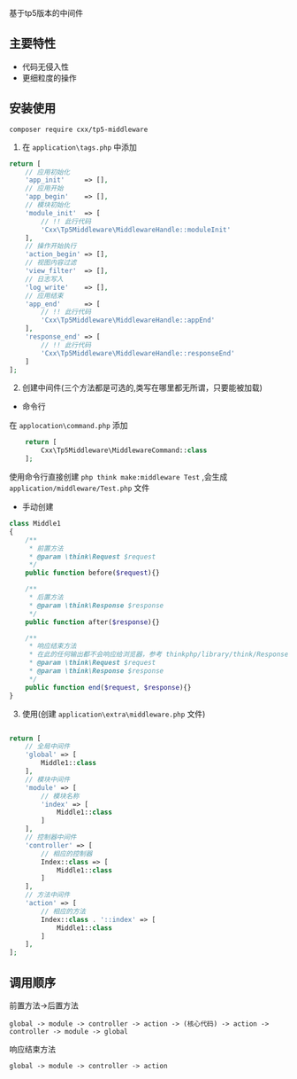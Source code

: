 基于tp5版本的中间件

## 主要特性

* 代码无侵入性
* 更细粒度的操作

## 安装使用

`composer require cxx/tp5-middleware`

1. 在 `application\tags.php` 中添加
```php
return [
    // 应用初始化
    'app_init'     => [],
    // 应用开始
    'app_begin'    => [],
    // 模块初始化
    'module_init'  => [
        // !! 此行代码
        'Cxx\Tp5Middleware\MiddlewareHandle::moduleInit'
    ],
    // 操作开始执行
    'action_begin' => [],
    // 视图内容过滤
    'view_filter'  => [],
    // 日志写入
    'log_write'    => [],
    // 应用结束
    'app_end'      => [
        // !! 此行代码
        'Cxx\Tp5Middleware\MiddlewareHandle::appEnd'
    ],
    'response_end' => [
        // !! 此行代码
        'Cxx\Tp5Middleware\MiddlewareHandle::responseEnd'
    ]
];

```
2. 创建中间件(三个方法都是可选的,类写在哪里都无所谓，只要能被加载)


 * 命令行
 
 在 `applocation\command.php` 添加
```php
    return [
        Cxx\Tp5Middleware\MiddlewareCommand::class
    ];
```
  使用命令行直接创建 `php think make:middleware Test` ,会生成 `application/middleware/Test.php` 文件

 * 手动创建
```php
class Middle1
{
    /**
     * 前置方法
     * @param \think\Request $request
     */
    public function before($request){}

    /**
     * 后置方法
     * @param \think\Response $response
     */
    public function after($response){}

    /**
     * 响应结束方法
     * 在此的任何输出都不会响应给浏览器，参考 thinkphp/library/think/Response.php 128行代码
     * @param \think\Request $request
     * @param \think\Response $response
     */
    public function end($request, $response){}
}
```
3. 使用(创建 `application\extra\middleware.php` 文件)
```php

return [
    // 全局中间件
    'global' => [
        Middle1::class
    ],
    // 模块中间件
    'module' => [
        // 模块名称
        'index' => [
            Middle1::class
        ]
    ],
    // 控制器中间件
    'controller' => [
        // 相应的控制器
        Index::class => [
            Middle1::class
        ]
    ],
    // 方法中间件
    'action' => [
        // 相应的方法
        Index::class . '::index' => [
            Middle1::class
        ]
    ],
];
```

## 调用顺序
前置方法->后置方法

`global -> module -> controller -> action -> (核心代码) -> action -> controller -> module -> global`

响应结束方法

`global -> module -> controller -> action`
